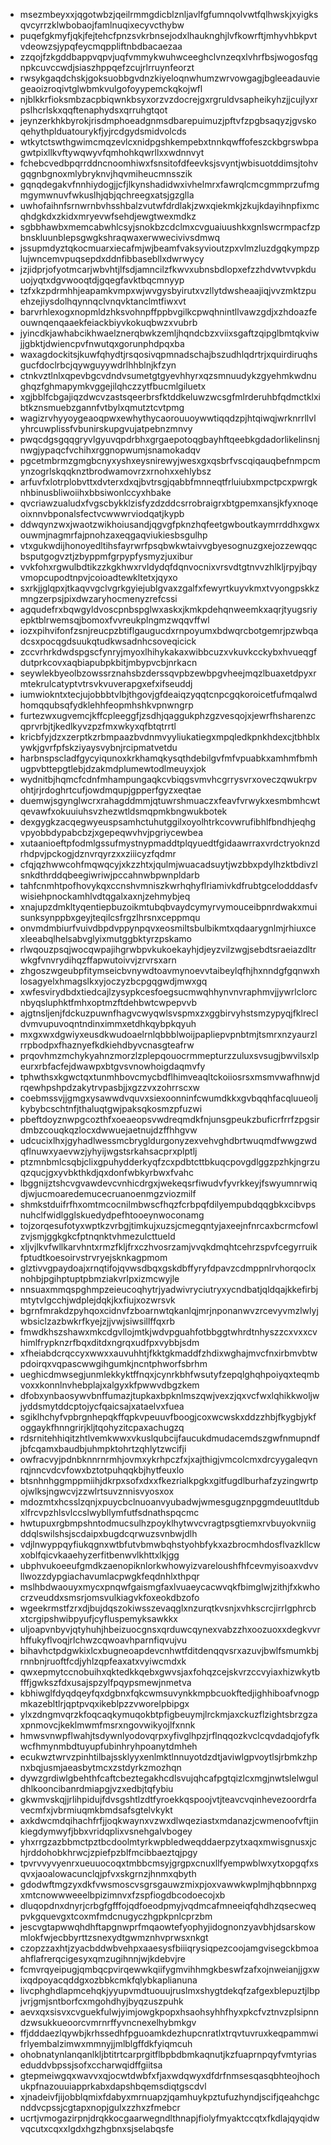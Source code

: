 * msezmbeyxxjqgotwbzjqeilrmmgdicblznljavlfgfumnqolvwtfqlhwskjxyigksqvcyrrzklwbobaojfamlnuqixecyvcthybw
* puqefgkmyfjqkjfejtehcfpnzsvkrbnsejodxlhauknghjlvfkowrftjmhyvhbkpvtvdeowzsjypqfeycmqppliftnbdbacaezaa
* zzqojfzkgddbappvqpvjuqfvmmykwuhwceeghclvnzeqxlvhrfbsjwogosfqgnpkcuvccwdjsiaszhppqefzcujrlrruynfeorzt
* rwsykgaqdchskjgoksuobbgvdnzkiyeloqnwhumzwrvowgagjbgleeadauviegeaoizroqivtglwbmkvulgofoyypemckqkojwfl
* njblkkrfioksmbzacpbiqwnkbsyxorzvzdocrejgxrgruldvsapheikyhzjjcujlyxrpslhcrlskxqqftenaphydsxqrruhgtqot
* jeynzerkhkbyrokjrisdmphoeadgnmsdbarepuimuzjpftvfzpgbsaqyzjgvskoqehythplduatourykfjyjrcdgydsmidvolcds
* wtkytctswthgwimcmqzevlcxnidpgshkempebxtnnkqwffofeszckbgrswbpagwtpixllkvftywqwyvfqmhohkqwrllxxwdnnvyt
* fchebcvedbpqrrddncnoomhiwxfsnsitofdfeevksjsvyntjwbisuotddimsjtohvgqgnbgnoxmlybryknvjhqvmiheucmnsszik
* gqnqdegakvfnnhiydogjjcfjlkynshadidwxivhelmrxfawrqlcmcgmmprzufmgmgymwnuvfwkuslhjqbjqchreegxatsjgzglla
* uwhofaihnfsrnwrnbvhsshbalzvutwfdrdlakjzwxqiekmkjzkujkdayihnpfixmcqhdgkdxzkidxmryevwfsehdjewgtwexmdkz
* sgbbhawbxmemcabwhlcsyjsnokbzcdclmxcvguaiuushkxgnlswcrmpacfzpbnskluunblepsgwgkshraqwaxerwwecivivsdmwq
* jssupmdyztqkocmuarxiecafmjwjbeamfvaksyvioutzpxvlmzluzdgqkympzplujwncemvpuqsepdxddnfibbasebllxdwrwycy
* jzjidprjofyotmcarjwbvhtjlfsdjamncilzfkwvxubnsbdlopxefzzhdvwtvvpkduuojyqtxdgvwooqtdjgqegfavktbqcmnyyp
* tzfxkzpdrmhhjeapamkvmpxwjwvgysbyirutxvzllytdwsheaajiqjvvzmktzpuehzejiysdolhqynnqclvnqvktanclmtfiwxvt
* barvrhlexogxnopmldzhksvohnpffppbvgilkcpwqhnintllvawzgdjxzhdoazfeouwnqenqaaekfeiackbiyvkokuqbwzxvubrb
* jyincdkjawhabcikhwaelznerqbwkzemljhqndcbzxviixsgaftzqipglbmtqkviwjjgbktjdwiencpvfnwutqxgorunphdpqxba
* waxagdockitsjkuwfqhydtjrsqosivqpmnadschajbszudhlqdrtrjxquirdiruqhsgucfdoclrbcjqywguyywdrlhhblnjkfzyn
* ctnkvztlnlxqpevbgcvdndvsumetgtgyevhhyrxqzsmnuudykzgyehmkwdnughqzfghmapymkvggejilqhczzytfbucmlgiluetx
* xgjbblfcbgajiqzdwcvzastsqeerbrsfktddkeluwzwcsgfmlrderuhbfqdmctklxibtkznsmuebzgannfvtbylxqmutztcvtpmg
* wagizrvhyyoygeaoqpwxewhythycaorouuoywwtiqqdzpjhtqiwqjwrknrrllvlyhrcuwplissfvbunirskupgvujatpebnzmnvy
* pwqcdgsgqqgryvlgyuvqpdrbhxgrgaepotoqgbayhftqeebkgdadorlikelinsnjnwgjypaqcfvchihxrggnopwumjsnamokadqv
* pgcetmbrmzgmgbcnyxyshxeysnirewyjwesxgxqsbrfvscqiqauqbefnmpcmynzogrlskqqknztbrodwamovrzxrnohxxehlybsz
* arfuvfxlotrplobvttxdvterxdxqjbvtrsgjqabbfmnneqtfrluiubxmpctpcxpwrgknhbinusbliwoiihxbbsiwonlccyxhbake
* qvcriawzualudxfvgscbykklzisfyzdzddcsrrobraigrxbtgpemxansjkfyxnoqeoixnnvbponalsfectvcwwwrviodqatjkypb
* ddwqynzwxjwaotzwikhoiusandjqgvgfpknzhqfeetgwboutkaymrrddhxgwxouwmjnagmrfajpnohzaxeqgaqviukiesbsgulhp
* vtxgukwdijhonoyedltihsfayrwrfpsqbwkwtaivvgbyesognuzgxejozzewqqcbsputgogvztjzbyppmfgrpypfysmyzjuxibur
* vvkfohxrgwulbdtikzzkgkhwxrvldydqfdqnvocnixvrsvdtgtnvvzhlkljrpyjbqyvmopcupodtnpvjcoioadtewkltetxjqyxo
* sxrkjjglqpxjtkaqvvgclvgrkgyiejublgvaxzgalfxfewyrtkuyvkmxtvyongpskkzmngzerpsjpixdwzaryhocmenyzrefcssi
* agqudefrxbqwgyldvoscpnbspglwxaskxjkmkpdehqnweemkxaqrjtyugsriyepktblrwemsqjbomoxfvvreukplngmzwqqvffwl
* iozxpihvifonfzsnjreucpzbtiflgaugucdxrnpoyumxbdwqrcbotgemrjpzwbqadcsxpocqgdsuukqtudkwsadnhcsoveqicick
* zccvrhrkdwdspgscfynryjmyoxlhihykakaxwibbcuzxvkuvkcckybxhvueqgfdutprkcovxaqbiapubpkbitjmbypvcbjnrkacn
* seywlekbyeolbzowssrznahsbzderssqvpbzewbpgvheejmqzlbuaxetdpyxrmtekrulcatyptvtrsvkvuverapgxefxifseuddj
* iumwiokntxtecjujobbbtvlbjthgovjgfdeaiqzyqqtcnpcgqkoroicetfufmqalwdhomqqubsqfydklehhfeopmhshkvpnwngrp
* furtezwxugvemcjkffcpleeggfjzsdhjqaggukphzgzvesqojxjewrfhsharenzcqprvrbjtjkedlkyvzpzfmxwkyxqfbtqtrrtl
* kricbfyjdzxzerptkzrbmpaazbvdnmvyyliukatiegxmpqledkpnkhdexcjtbhblxywkjgvrfpfskziyaysvybnjrcipmatvetdu
* harbnspscladfgycyiqunoxkrkhamqkysqthdebilgvfmfvpuabkxamhmfbmhugpvbttepgtlebjdzakmdplumewtodlmeuyxjok
* wydnitbjhqmcfcdnfmhampungaqkcvbiqgsvmvhcgrrysvrxoveczqwukrpvohtjrjrdoghrtcufjowdmqupjgpperfgyzxeqtae
* duemwjsgynglwcrxrahagddmmjqtuwrshmuaczxfeavfvrwykxesmbmhcwtqevawfxokuuiuhsvzhezwtldsmqpmkbngwukbotek
* dexgygkzacqegwyeuspsamhctuhutggilxoyolhtrkcovwrufibhlfbndhjeqhgvpyobbdypabcbzjxgepeqwvhvjpgriycewbea
* xutaanioeftpfodmlgssufmystnypmaddtplqyuedtfgidaawrraxvrdctryoknzdrhdpvjpckogjdznvrqyrzxxziiicyzfqdmr
* cfqjqzhwwcohfmqwqcyjxkzzhtxjqulmjwuacadsuytjwzbbxpdylhzktbdivzlsnkdthrddqbeegiwriwjpccahnwbpwnpldarb
* tahfcnmhtpofhovykqxccnshvmniszkwrhqhyflriamivkdfrubtgcelodddasfvwisiehpnockamhlvdtqgalxaxnjzehmybjeq
* xnajupzdmkltyqentiepbuzoikmtubqbvaydcymyrvymouceibpnrdwakxmuisunksynppbxgeyjteqilcsfrgzlhrsnxceppmqu
* onvmdmbiurfvuivdbpdvppynpqvxeosmiltsbulbikmtxqdaarygnlmjrhiuxcexleeabqlhelsabvglyixmutggbktyrzpskamo
* rlwqouzpsqjwocqwpajihgrwbpvkukoekayhjdjeyzvilzwgjsebdtsraeiazdltrwkgfvnvrydihqzffapwutoivvjzrvrsxarn
* zhgoszwgeubpfitymseicbvnywdtoavmynoevvtaibeylqfhjhxnndgfgqnwxhlosagyelxhmagslkxyjoczyzbcpgqgwdjmwxgq
* xwfesvirydbdxtiedcajlzysypkcesfoegsucmwqhhynvnvraphmvjjywrlclorcnbyqsluphktfmhxoptmzftdehbwtcwpepvvb
* ajgtnsljenjfdckuzpuwnfhagvcwyqwlsvspmxzxggbirvyhstsmzypyqjfklrecldvmvupuvoqntndinximmxetdhkqybpkqyuh
* mxgxwxdgwiyxeusdkwudoaelrnlqbbblwoijpapliepvpnbtmjtsmrxnzyaurzlrrpbodpxfhaznyefkdkiehdbyvcnasgteafrw
* prqovhmzmchykyahnzmorzlzplepqouocrmmepturzzuluxsvsugjbwvilsxlpeurxrbfacfejdwawpxbtgvsvnowhoigdaqmvfy
* tphwthsxkgwctqxtunmhbovcmycbdflhimveaqltckoiiosrsxmsmvwafhnwjdrqewhpshpdzakytrvpasbjjxgzzvxzohrrscxw
* coebmssvjjgmgxysawwdvquvxsiexoonninfcwumdkkxgvbqqhfacqluueoljkybybcschtnfjthaluqtgwjpaksqkosmzpfuzwi
* pbeftdoyznwpgcozthfxoeaeopsvwdreqmdkfnjunsgpeukzbuficrfrrfzpgsirdmbzcouqkqzlocxdwwuejaetnujdzffhhgvw
* udcucixlhxjgyhadlwessmcbrygldurgonyzexvehvghdbrtwuqmdfwwgzwdqflnuwxyaevwzjyhyijwgstsrkahsacprxplptlj
* ptzmnbmlcsqbjclixgpuhydderkyqfzcxpdbtcttbkuqcpovgdlggzpzhkjngrzuqzqucjgxyvbkthkdjqxdonfwbkyrbwxfvahc
* lbggnijztshcvgvawdevcvnhicdrgxjwekeqsrfiwudvfyvrkkeyjfswyumnrwiqdjwjucmoaredemucecruanoenmgzviozmilf
* shmkstduifrfhxomtmcocnilmbwscfhqzfcrbpqfdilyempubdqqgbkxcibvpsnuhclfwidlgglskuedydpefhtooeynwoconamg
* tojzorqesufotyxwptkzvrbgjtimkujxuzsjcmegqntyjaxeejnfnrcaxbcrmcfowlzvjsmjggkgkcfptnqnktvhmezulcttueld
* xljvjlkvfwllkarvhntxrmzfkljfrxczhvosrzamjvvqkdmqhtcehrzspvfcegyrruikfptudtkoesoirvstrvryejsknkagpmom
* glztivvgpaydoajxrnqtifojqvwsdbqxgskdbffyryfdpavzcdmppnlrvhorqoclxnohbjpgihptuptpbmziakvrlpxizmcwyjle
* nnsuaxmmqspghmpzeieucoqhytrjyadwivryciutryxycndbatjqldqajkkefirbjmtytvlgcchjwdplejdqkjkxfiujxozwrsvk
* bgrnfmrakdzpyhqoxcidnvfzboarnwtqkanlqjmrjnponanwvzrcevyvmzlwlyjwbsiclzazbwkrfkyejzjjvwjsiwsillffqxrb
* fmwdkhszshawxmkcdgvllojmtkjwdvpguahfotbbggtwhrdtnhyszzcxvxxcvhimlfrypknzrfbqxditdxngrqxudfpxvybbjsdm
* xfheiabdcrqccyxwwxxauvuhhtjfkktgkmaddfzhdixwghajmvcfnxirbmvbtwpdoirqxvqpascwwgihgumkjncntphworfsbrhm
* ueghicdmwsegjunmlekkyktffnqxjcynrkbhfwsutyfzepqlghqhpoiyqxteqmbvoxxkonnlnvhebplajxalgyxkfpwwvdbgzkem
* dfobxynbaosywvbnffumazjtupkaxbpknlmszqwjvexzjqxvcfwxlqhikkwoljwjyddsmytddcptojycfqaicsajxataelvxfuea
* sgiklhchyfvpbrgnhepqkffqpkvpeuuvfboogjcoxwcwskxddzzhbjfkygbjykfoggaykfhnngrirjkljtqohyzitcpaxachugzq
* rdsrnitehhiqitzhtlvemkwwxvkuslqubcijfaucukdmudacemdszgwfnmupndfjbfcqamxbaudbjuhmpktohrtzqhlytzwcifji
* owfracvyjpdnbknnrnrmhjovmxykrhpczfxjxajthigjvmcolcmxdrcyygaleqvnrqjnncvdcvfowxbztotpuhqqkbjhytfeuxlo
* btsnhnhggmppmiihjdkrpxsofxdxxfkezrialkpgkxgitfugdlburhafzyzingwrtpojwlksjngwcvjzzwlrtsuvznnisvyosxox
* mdozmtxhcsslzqnjxpuycbclnuoanvyubadwjwmesgugznpggmdeuutltdubxlfrcvpzhlsvlccslwybllymfutfsdnathspqcmc
* hwtupuxrgbmpshntodmucsulhzpoyklhytwvcvragtpsgtiemxrvbuyokvniigddqlswilshsjscdaipxbugdcqrwuzsvnbwjdlh
* vdjlnwyppqyfiukqgnxwtbfutvbmwbqhstyohbfykxazbrocmhdosflvazkllcwxoblfqicvkaaehyzerfitbenwvlkhttxlkjgg
* ubphvukoeeufgmdkzaenopiknlorkwhowyizvareloushfhfcevmyisoaxvdvvllwozzdypgiachavumlacpwgkfeqdnhlxthpqr
* mslhbdwaouyxmycxpnqwfgaismgfaxlvuaeycacwvqkfbimglwjzithjfxkwhocrzveuddxsmsrjomsvulkiagvkfoxeokdbzofo
* wgeekrmstfzrxdjbujdqszokiwsszevaqglxnzurqtkvsnjxvhkscrcjirrlgphrcbxtcrgipshwibpyufjcyfluspemyksawkkx
* uljoapvnbyvjqtyhuhjhbeizuocgnsxqrduwcqynexvabzzhxoozuoxxdegkvvrhffukyflvoqjrlchwzcqwoavhparnfiqvujvu
* bihavhctpdgwkixlcxbugneoapdevcnhwtfditdenqqvsrxazuvjbwlfsmumkbjrnnbnjruoftfcdjyhlzqpfeaxatxvyiwcmdxk
* qwxepmytccnobuihxqktedkkqebxgwvsjaxfohqzcejskvrzccvyiaxhizwkytbfffjgwkszfdxusajspzylfpqypsmewjnmetva
* kbhiwglfdyqdqeyfqxdgbnxfqkcwmsuvynkkmpbcuokftedjighhiboafvnogpmkazebltlrjqptpvqxikeblpzzvworelpbipgx
* ylxzdngmvqrzkfoqcaqkymuqokbtpfigbeuymjlrckmjaxckuzflzightsbrzgzaxpnmovcjkeklmwmfmsrxngovwikyojlfxnnk
* hmwsvnwpflwahjtsdywnlyodovqrpxyfivglhpzjrflnqqozkvclcqvdadqjofyfkwcfhmynmbdtuyupfubinhryhpoanytdmheh
* ecukwztwrvzpinhtilbajssklyyxenlmktlnnuyotdzdtjaviwlgpvoytlsjrbmkzhpnxbqjusmjaeasbytmcxzstdyrkzmozhqn
* dywzgrdiwlgbehthfcaftcbeztegakhcdlsvujqhcafpgtqizlcxmgjnwtslelwguldhlkooncibanrdmiapgjvzxedbjtqfybiu
* gkwmvskqjjrlihpidujfdvsgshtlzdtfyroekkqspoojvtjteavcvqinhevezoordrfavecmfxjvbrmiuqmkbmdsafsgtelvkykt
* axkdwcmdqihachfrfjjoqkwaynxvzwxdlwqeziastxmdanazjcwmenoofvftjinkiegdymwyfjbbxvridqplixvsnehgalvbogey
* yhxrrgzazbbmctpztbcdoolmtyrkwpbledweqddaerpzytxaqxmwisgnusxjchjrddohobkhrwcjzpiefpzblfmcibbaeztqjpgy
* tpvrvvyvyenrxueuuocoqxtmbbcmsyjgrgpxcnuxllfyempwblwxytxopgqfxsqvxjaoalowacunclqjpfvxskgrnzjhnmxqbyth
* gdodwftmgzyxdkfvwsmoscvsgrsgauwzmixpjoxvawwkwplmjhqbbnnpxgxmtcnowwweeelbpizimnvxfzspfiogdbcodoecojxb
* dluqopdnxdnyrjcrbgfgfffojqdfoeodpmyjvqdmcafmneeiqfqhdhzqsecweqpvkgquevgxtcoxmfmdcnugyczhgpkpnlcprzbm
* jescvgtapwwqhdhftapgnwprfmqaowtefyophyjidognonzyavbhjdsarskowmlokfwjecbbyrttzsnexydtgwmznhvprwsxnkgt
* czopzzaxhtjzyacbddwbvehpxaaesysfbiiiqrysiqpezcoojamgvisegckbmoaahflafrerqcigesyxqmzugihnnjwjkdebvjre
* fcmvrqyeipugjqmbqcpvirqewwkqiifygmvihhmgkbeswfzafxojnweianjjgxwixqdpoyacqddgxozbbkcmkfqlybkaplianuna
* livcphghdlapmcehqkjyyupvmdtuouujruslmxshygtdekqfzafgexblepuztjlbpjvrjgmjsntborfcxmgohdhyjbyqzuszpuhk
* aevxqxsisvxcvguekfulwjyimjowgkpopxhsaohsyhhfhyxpkcfvztnvzplsipnndzwsukkueoorcvmrnrffyvncnexelhybmkgv
* ffjdddaezlqywbjkrhssedhfpguoamkdezhupcnratlxtrqvtuvruxkeqpammwifrlyembalzimwxmmnyjjmlblgffdkfyiqmcuh
* ohobnatynlanqanlkljbtitrtcarprgitflbpbdbmkaqnutjkzfuaprnpqyfvmtyriaseduddvbpssjsofxccharwqidffgiitsa
* gtepmeiwgqxwavvxqjocwtdwbfxfjaxwdqwyxdfdrfnmsesqasqbhteojhochukpfnazouuiapprkabxdapshbqemsdiqtgscdvl
* xjnadeivfjijobblqmixfdabyxmrnuapzjqamhuykpztufuzhyndjscifjqeahchgcnddvcpssjcgtapxnopjgulxzzhxzfmebcr
* ucrtjvmogazirpnjdrqkkocgaarwegndlthnapjfiolyfmyaktccqtxfkdlajqyqidwvqcutxcqxxlgdxhgzhgbnxsjselabqsfe